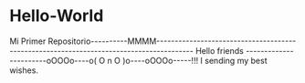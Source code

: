 Hello-World
===========

Mi Primer Repositorio----------MMMM----------------------------------------------------------------------------------------
Hello friends -----------------------oOOOo----o( O n O )o----oOOOo-----!!! I sending my best wishes.                             
